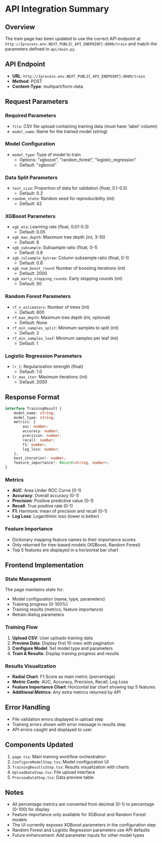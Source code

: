 # API Integration Summary

## Overview
The train page has been updated to use the correct API endpoint at `http://{process.env.NEXT_PUBLIC_API_ENDPOINT}:8000/train` and match the parameters defined in `api/main.py`.

## API Endpoint
- **URL**: `http://{process.env.NEXT_PUBLIC_API_ENDPOINT}:8000/train`
- **Method**: POST
- **Content-Type**: multipart/form-data

## Request Parameters

### Required Parameters
- `file`: CSV file upload containing training data (must have 'label' column)
- `model_name`: Name for the trained model (string)

### Model Configuration
- `model_type`: Type of model to train
  - Options: "xgboost", "random_forest", "logistic_regression"
  - Default: "xgboost"

### Data Split Parameters
- `test_size`: Proportion of data for validation (float, 0.1-0.5)
  - Default: 0.2
- `random_state`: Random seed for reproducibility (int)
  - Default: 42

### XGBoost Parameters
- `xgb_eta`: Learning rate (float, 0.01-0.3)
  - Default: 0.05
- `xgb_max_depth`: Maximum tree depth (int, 3-10)
  - Default: 6
- `xgb_subsample`: Subsample ratio (float, 0-1)
  - Default: 0.8
- `xgb_colsample_bytree`: Column subsample ratio (float, 0-1)
  - Default: 0.8
- `xgb_num_boost_round`: Number of boosting iterations (int)
  - Default: 2000
- `xgb_early_stopping_rounds`: Early stopping rounds (int)
  - Default: 50

### Random Forest Parameters
- `rf_n_estimators`: Number of trees (int)
  - Default: 600
- `rf_max_depth`: Maximum tree depth (int, optional)
  - Default: None
- `rf_min_samples_split`: Minimum samples to split (int)
  - Default: 2
- `rf_min_samples_leaf`: Minimum samples per leaf (int)
  - Default: 1

### Logistic Regression Parameters
- `lr_C`: Regularization strength (float)
  - Default: 1.0
- `lr_max_iter`: Maximum iterations (int)
  - Default: 2000

## Response Format

```typescript
interface TrainingResult {
    model_name: string;
    model_type: string;
    metrics: {
        auc: number;
        accuracy: number;
        precision: number;
        recall: number;
        f1: number;
        log_loss: number;
    };
    best_iteration?: number;
    feature_importance?: Record<string, number>;
}
```

### Metrics
- **AUC**: Area Under ROC Curve (0-1)
- **Accuracy**: Overall accuracy (0-1)
- **Precision**: Positive predictive value (0-1)
- **Recall**: True positive rate (0-1)
- **F1**: Harmonic mean of precision and recall (0-1)
- **Log Loss**: Logarithmic loss (lower is better)

### Feature Importance
- Dictionary mapping feature names to their importance scores
- Only returned for tree-based models (XGBoost, Random Forest)
- Top 5 features are displayed in a horizontal bar chart

## Frontend Implementation

### State Management
The page maintains state for:
- Model configuration (name, type, parameters)
- Training progress (0-100%)
- Training results (metrics, feature importance)
- Retrain dialog parameters

### Training Flow
1. **Upload CSV**: User uploads training data
2. **Preview Data**: Display first 10 rows with pagination
3. **Configure Model**: Set model type and parameters
4. **Train & Results**: Display training progress and results

### Results Visualization
- **Radial Chart**: F1 Score as main metric (percentage)
- **Metric Cards**: AUC, Accuracy, Precision, Recall, Log Loss
- **Feature Importance Chart**: Horizontal bar chart showing top 5 features
- **Additional Metrics**: Any extra metrics returned by API

## Error Handling
- File validation errors displayed in upload step
- Training errors shown with error message in results step
- API errors caught and displayed to user

## Components Updated
1. `page.tsx`: Main training workflow orchestration
2. `ConfigureModelStep.tsx`: Model configuration UI
3. `TrainingResultsStep.tsx`: Results visualization with charts
4. `UploadDataStep.tsx`: File upload interface
5. `PreviewDataStep.tsx`: Data preview table

## Notes
- All percentage metrics are converted from decimal (0-1) to percentage (0-100) for display
- Feature importance only available for XGBoost and Random Forest models
- The UI currently exposes XGBoost parameters in the configuration step
- Random Forest and Logistic Regression parameters use API defaults
- Future enhancement: Add parameter inputs for other model types
